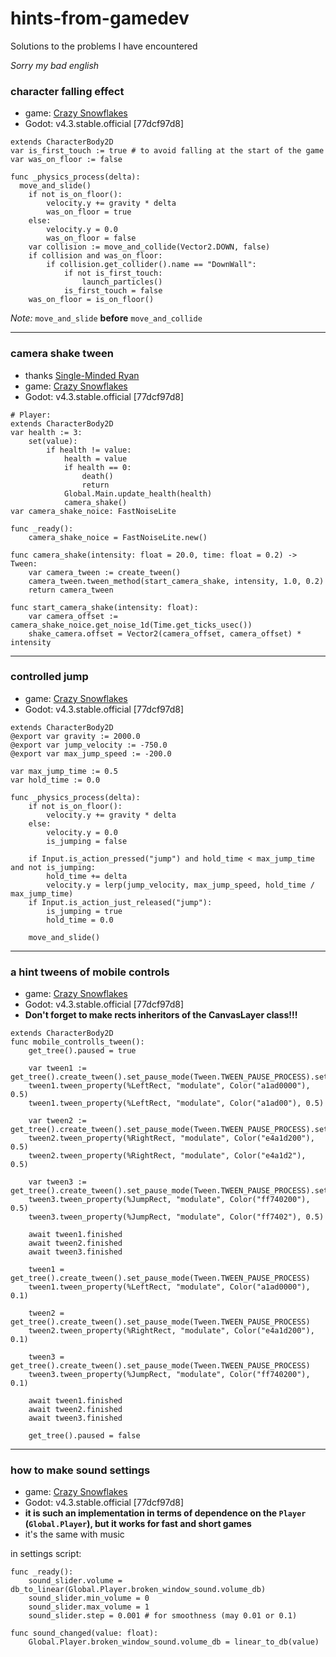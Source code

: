 # hints-from-gamedev
Solutions to the problems I have encountered

*Sorry my bad english*

### character falling effect
- game: [Crazy Snowflakes](https://github.com/mazilimka/Crazy-Snowflakes)
- Godot: v4.3.stable.official [77dcf97d8]
```gdscript
extends CharacterBody2D
var is_first_touch := true # to avoid falling at the start of the game
var was_on_floor := false

func _physics_process(delta):
  move_and_slide()
	if not is_on_floor():
		velocity.y += gravity * delta
		was_on_floor = true
	else:
		velocity.y = 0.0
		was_on_floor = false
	var collision := move_and_collide(Vector2.DOWN, false)
	if collision and was_on_floor:
		if collision.get_collider().name == "DownWall":
			if not is_first_touch:
				launch_particles()
			is_first_touch = false
	was_on_floor = is_on_floor()
```
*Note:* `move_and_slide` **before** `move_and_collide`

---

### camera shake tween
- thanks [Single-Minded Ryan](https://youtube.com/@single-mindedryan?si=ZSO7ywCCIFKe9_9s)
- game: [Crazy Snowflakes](https://github.com/mazilimka/Crazy-Snowflakes)
- Godot: v4.3.stable.official [77dcf97d8]
```gdscript
# Player:
extends CharacterBody2D
var health := 3:
	set(value):
		if health != value:
			health = value
			if health == 0:
				death()
				return
			Global.Main.update_health(health)
			camera_shake()
var camera_shake_noice: FastNoiseLite

func _ready():
  	camera_shake_noice = FastNoiseLite.new()

func camera_shake(intensity: float = 20.0, time: float = 0.2) -> Tween:
	var camera_tween := create_tween()
	camera_tween.tween_method(start_camera_shake, intensity, 1.0, 0.2)
	return camera_tween

func start_camera_shake(intensity: float):
	var camera_offset := camera_shake_noice.get_noise_1d(Time.get_ticks_usec())
	shake_camera.offset = Vector2(camera_offset, camera_offset) * intensity
```

---

### controlled jump
- game: [Crazy Snowflakes](https://github.com/mazilimka/Crazy-Snowflakes)
- Godot: v4.3.stable.official [77dcf97d8]
```gdscript
extends CharacterBody2D
@export var gravity := 2000.0
@export var jump_velocity := -750.0
@export var max_jump_speed := -200.0

var max_jump_time := 0.5
var hold_time := 0.0

func _physics_process(delta):
	if not is_on_floor():
		velocity.y += gravity * delta
	else:
		velocity.y = 0.0
		is_jumping = false
	
	if Input.is_action_pressed("jump") and hold_time < max_jump_time and not is_jumping:
		hold_time += delta
		velocity.y = lerp(jump_velocity, max_jump_speed, hold_time / max_jump_time)
	if Input.is_action_just_released("jump"):
		is_jumping = true
		hold_time = 0.0

	move_and_slide()
```

---

### a hint tweens of mobile controls
- game: [Crazy Snowflakes](https://github.com/mazilimka/Crazy-Snowflakes)
- Godot: v4.3.stable.official [77dcf97d8]
- **Don't forget to make rects inheritors of the CanvasLayer class!!!**
```gdscript
extends CharacterBody2D
func mobile_controlls_tween():
	get_tree().paused = true
	
	var tween1 := get_tree().create_tween().set_pause_mode(Tween.TWEEN_PAUSE_PROCESS).set_loops(3)
	tween1.tween_property(%LeftRect, "modulate", Color("a1ad0000"), 0.5)
	tween1.tween_property(%LeftRect, "modulate", Color("a1ad00"), 0.5)
	
	var tween2 := get_tree().create_tween().set_pause_mode(Tween.TWEEN_PAUSE_PROCESS).set_loops(3)
	tween2.tween_property(%RightRect, "modulate", Color("e4a1d200"), 0.5)
	tween2.tween_property(%RightRect, "modulate", Color("e4a1d2"), 0.5)
	
	var tween3 := get_tree().create_tween().set_pause_mode(Tween.TWEEN_PAUSE_PROCESS).set_loops(3)
	tween3.tween_property(%JumpRect, "modulate", Color("ff740200"), 0.5)
	tween3.tween_property(%JumpRect, "modulate", Color("ff7402"), 0.5)
	
	await tween1.finished
	await tween2.finished
	await tween3.finished
	
	tween1 = get_tree().create_tween().set_pause_mode(Tween.TWEEN_PAUSE_PROCESS)
	tween1.tween_property(%LeftRect, "modulate", Color("a1ad0000"), 0.1)
	
	tween2 = get_tree().create_tween().set_pause_mode(Tween.TWEEN_PAUSE_PROCESS)
	tween2.tween_property(%RightRect, "modulate", Color("e4a1d200"), 0.1)
	
	tween3 = get_tree().create_tween().set_pause_mode(Tween.TWEEN_PAUSE_PROCESS)
	tween3.tween_property(%JumpRect, "modulate", Color("ff740200"), 0.1)
	
	await tween1.finished
	await tween2.finished
	await tween3.finished
	
	get_tree().paused = false
```

---

### how to make sound settings
- game: [Crazy Snowflakes](https://github.com/mazilimka/Crazy-Snowflakes)
- Godot: v4.3.stable.official [77dcf97d8]
- **it is such an implementation in terms of dependence on the `Player` (`Global.Player`), but it works for fast and short games**
- it's the same with music

in settings script:
```gdscript
func _ready():
	sound_slider.volume = db_to_linear(Global.Player.broken_window_sound.volume_db)
	sound_slider.min_volume = 0
	sound_slider.max_volume = 1
	sound_slider.step = 0.001 # for smoothness (may 0.01 or 0.1)

func sound_changed(value: float):
	Global.Player.broken_window_sound.volume_db = linear_to_db(value)

```
